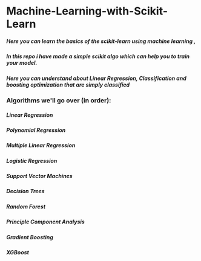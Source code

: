# Machine-Learning-with-Scikit-Learn
##### Here you can learn the basics of the scikit-learn using machine learning , 
##### In this repo i have made a simple scikit algo which can help you to train your model. 
##### Here you can understand about Linear Regression, Classification and boosting optimization that are simply classified

### Algorithms we'll go over (in order):
##### Linear Regression
##### Polynomial Regression
##### Multiple Linear Regression
##### Logistic Regression
##### Support Vector Machines
##### Decision Trees
##### Random Forest
##### Principle Component Analysis
##### Gradient Boosting
##### XGBoost
